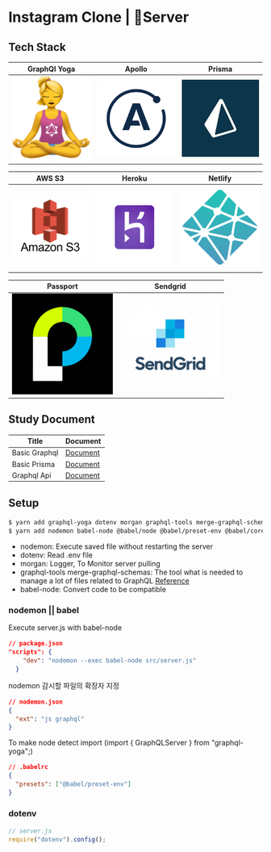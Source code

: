# Instagram Clone | 🤖Server 

## Tech Stack

|                  GraphQl Yoga                  |                    Apollo                     |                     Prisma                     |
| :--------------------------------------------: | :-------------------------------------------: | :--------------------------------------------: |
| <img src="./document/gq-yoga.png" width="200"> | <img src="./document/apollo.png" width="200"> | <img src="./document/prisma.jpeg" width="200"> |

|                   AWS S3                   |                     Heroku                     |                    Netlify                     |
| :----------------------------------------: | :--------------------------------------------: | :--------------------------------------------: |
| <img src="./document/aws.png" width="200"> | <img src="./document/heroku.jpeg" width="200"> | <img src="./document/netlify.png" width="200"> |

|                    Passport                     |                    Sendgrid                     |
| :---------------------------------------------: | :---------------------------------------------: |
| <img src="./document/passport.png" width="200"> | <img src="./document/sendgrid.png" width="200"> |


## Study Document

| Title         | Document                                |
| ------------- | --------------------------------------- |
| Basic Graphql | [Document](./document/basic-graphql.md) |
| Basic Prisma  | [Document](./document/basic-prisma.md)  |
| Graphql Api   | [Document](./document/graphql-api.md)   |


## Setup

```bash
$ yarn add graphql-yoga dotenv morgan graphql-tools merge-graphql-schemas
$ yarn add nodemon babel-node @babel/node @babel/preset-env @babel/core
```

- nodemon: Execute saved file without restarting the server
- dotenv: Read .env file
- morgan: Logger, To Monitor server pulling
- graphql-tools merge-graphql-schemas: The tool what is needed to manage a lot of files related to GraphQL [Reference](https://github.com/Kwon770/instagram-clone/blob/master/src/server.js)
- babel-node: Convert code to be compatible

### nodemon || babel

Execute server.js with babel-node

```json
// package.json
"scripts": {
    "dev": "nodemon --exec babel-node src/server.js"
  }
```

nodemon 감시할 파일의 확장자 지정

```json
// nodemon.json
{
  "ext": "js graphql"
}
```

To make node detect import (import { GraphQLServer } from "graphql-yoga";)

```json
// .babelrc
{
  "presets": ["@babel/preset-env"]
}
```

### dotenv

```js
// server.js
require("dotenv").config();
```